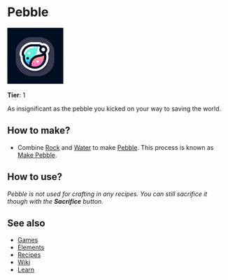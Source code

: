 # Pebble

![](../images/item.pebble.png)

**Tier**: 1

As insignificant as the pebble you kicked on your way to saving the world.

## How to make?

* Combine [Rock](/wiki/elements/rock) and [Water](/wiki/elements/water) to make [Pebble](/wiki/elements/pebble). This process is known as [Make Pebble](/wiki/recipes/make-pebble).

## How to use?

_Pebble is not used for crafting in any recipes. You can still sacrifice it though with the **Sacrifice** button._

## See also

* [Games](/wiki/games)
* [Elements](/wiki/elements)
* [Recipes](/wiki/recipes)
* [Wiki](/wiki/index)
* [Learn](/learn/index)